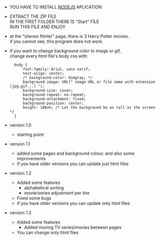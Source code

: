 - YOU HAVE TO INSTALL [NODEJS](https://nodejs.org/en) APLICATION  <br/>
- EXTRACT THE ZİP FİLE  <br/>
İN THE FİRST FOLDER THERE İS "Start" FİLE  <br/>
RUN THİS FİLE AND ENJOY   <br/>

- at the "izlenen filmler" page, there is 3 Harry Potter movies.  <br/>
if you cannot see, this program does not work. <br/>

- if you want to change background color to image or gif, <br/>
change every html file's body css with:

        body {
            font-family: Arial, sans-serif;
            text-align: center;
            /* background-color: dimgray; */
            background-image: URL(" image URL or file name with extension (jpg,gif...) ");
            background-size: cover;
            background-repeat: no-repeat;
            background-attachment: fixed;
            background-position: center;
            height: 100vh; /* Let the background be as tall as the screen */
        }

- version 1.0 
  - starting point
- version 1.1
  - added some pages and background colour. and also some improvements
  - if you have older versions you can update just html files
- version 1.2
  - Added some features 
    -  alphabetical sorting
    -  movie/series adjustment per line
  - Fixed some bugs
  - if you have older versions you can update only html files
- version 1.3
  - Added some features
    - Added moving TV series/movies between pages
  - You can change only html files
